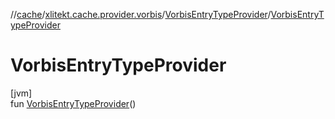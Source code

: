 //[cache](../../../index.md)/[xlitekt.cache.provider.vorbis](../index.md)/[VorbisEntryTypeProvider](index.md)/[VorbisEntryTypeProvider](-vorbis-entry-type-provider.md)

# VorbisEntryTypeProvider

[jvm]\
fun [VorbisEntryTypeProvider](-vorbis-entry-type-provider.md)()
